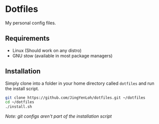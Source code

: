 # Dotfiles

My personal config files.

## Requirements

- Linux (Should work on any distro)
- GNU stow (available in most package managers)

## Installation

Simply clone into a folder in your home directory called ```dotfiles``` and run the install script.

```sh
git clone https://github.com/JingYenLoh/dotfiles.git ~/dotfiles
cd ~/dotfiles
./install.sh
```

*Note: git configs aren't part of the installation script*
